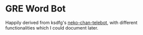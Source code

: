 # GRE Word Bot
Happily derived from ksdfg's [neko-chan-telebot](https://github.com/ksdfg/neko-chan-telebot), with different functionalities which I could document later.